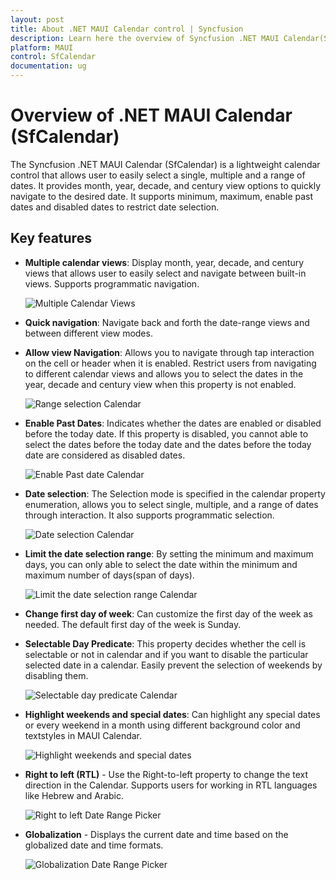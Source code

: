 ```yaml
---
layout: post
title: About .NET MAUI Calendar control | Syncfusion
description: Learn here the overview of Syncfusion .NET MAUI Calendar(SfCalendar) control, its basic features and functionalities of calendar.
platform: MAUI
control: SfCalendar
documentation: ug
---
```


# Overview of .NET MAUI Calendar (SfCalendar)

The Syncfusion .NET MAUI Calendar (SfCalendar) is a lightweight calendar control that allows user to easily select a single, multiple and a range of dates. It provides month, year, decade, and century view options to quickly navigate to the desired date. It supports minimum, maximum, enable past dates and disabled dates to restrict date selection.


## Key features

* **Multiple calendar views**: Display month, year, decade, and century views that allows user to easily select and navigate between built-in views. Supports programmatic navigation.

   ![Multiple Calendar Views](images/overview/calendar-views.png)

* **Quick navigation**: Navigate back and forth the date-range views and between different view modes.

* **Allow view Navigation**: Allows you to navigate through tap interaction on the cell or header when it is enabled. Restrict users from navigating to different calendar views and allows you to select the dates in the year, decade and century view when this property is not enabled.

	![Range selection Calendar](images/overview/range-selection.png)

* **Enable Past Dates**: Indicates whether the dates are enabled or disabled before the today date. If this property is disabled, you cannot able to select the dates before the today date and the dates before the today date are considered as disabled dates.

   ![Enable Past date Calendar](images/overview/enable-pastDates.png)

* **Date selection**: The Selection mode is specified in the calendar property enumeration, allows you to select single, multiple, and a range of dates through interaction. It also supports programmatic selection.
   
   ![Date selection Calendar](images/overview/selection_mode.png)

* **Limit the date selection range**: By setting the minimum and maximum days, you can only able to select the date within the minimum and maximum number of days(span of days).

   ![Limit the date selection range Calendar](images/overview/min_max_date.png)

* **Change first day of week**: Can customize the first day of the week as needed. The default first day of the week is Sunday.

* **Selectable Day Predicate**: This property decides whether the cell is selectable or not in calendar and if you want to disable the particular selected date in a calendar. Easily prevent the selection of weekends by disabling them.

   ![Selectable day predicate Calendar](images/overview/selectable-dates.png)

* **Highlight weekends and special dates**: Can highlight any special dates or every weekend in a month using different background color and textstyles in MAUI Calendar.

   ![Highlight weekends and special dates ](images/overview/highlight-dates.png)

* **Right to left (RTL)** - Use the Right-to-left property to change the text direction in the Calendar. Supports users for working in RTL languages like Hebrew and Arabic.

   ![Right to left Date Range Picker](images/overview/right-to-left.png)

* **Globalization** - Displays the current date and time based on the globalized date and time formats.

   ![Globalization Date Range Picker](images/overview/localization.png)
